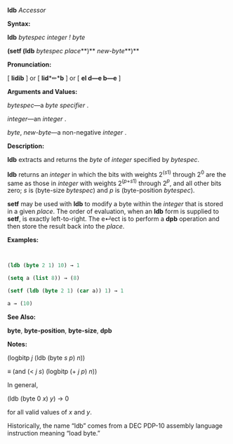 **ldb** *Accessor* 



**Syntax:** 



**ldb** *bytespec integer ! byte* 



**(setf (ldb** *bytespec place***)** *new-byte***)** 



**Pronunciation:** 



[ **lidib** ] or [ **lid***✏***b** ] or [ **el d—e b—e** ] 



**Arguments and Values:** 



*bytespec*—a *byte specifier* . 



*integer*—an *integer* . 



*byte*, *new-byte*—a non-negative *integer* . 



**Description:** 



**ldb** extracts and returns the *byte* of *integer* specified by *bytespec*. 



**ldb** returns an <i>integer</i> in which the bits with weights 2<sup>(<i>s</i>1)</sup> through 2<sup>0</sup> are the same as those in <i>integer</i> with weights 2<sup>(<i>p</i>+<i>s</i>1)</sup> through 2<i><sup>p</sup></i>, and all other bits zero; <i>s</i> is (byte-size <i>bytespec</i>) and <i>p</i> is (byte-position <i>bytespec</i>). 



**setf** may be used with **ldb** to modify a byte within the *integer* that is stored in a given *place*. The order of evaluation, when an **ldb** form is supplied to **setf**, is exactly left-to-right. The e↵ect is to perform a **dpb** operation and then store the result back into the *place*. 



**Examples:**
```lisp
 

(ldb (byte 2 1) 10) → 1 

(setq a (list 8)) → (8) 

(setf (ldb (byte 2 1) (car a)) 1) → 1 

a → (10) 


```
**See Also:** 



**byte**, **byte-position**, **byte-size**, **dpb** 







 



 



**Notes:** 



(logbitp *j* (ldb (byte *s p*) *n*)) 



≡ (and (&lt; *j s*) (logbitp (+ *j p*) *n*)) 



In general, 



(ldb (byte 0 *x*) *y*) → 0 



for all valid values of *x* and *y*. 



Historically, the name “ldb” comes from a DEC PDP-10 assembly language instruction meaning “load byte.” 




